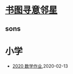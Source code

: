 # [书图寻意邻星](https://wongoo.gitee.io/sons)

## sons
# 小学
* [2020 数学作业](/shutu/2020/2020-home-work),2020-02-13
